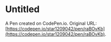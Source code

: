 # Untitled

A Pen created on CodePen.io. Original URL: [https://codepen.io/star1209042/pen/raBOvKb](https://codepen.io/star1209042/pen/raBOvKb).


